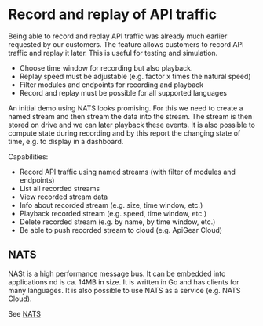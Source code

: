 # Record and replay of API traffic

Being able to record and replay API traffic was already much earlier requested by our customers. The feature allows customers to record API traffic and replay it later. This is useful for testing and simulation.

- Choose time window for recording but also playback.
- Replay speed must be adjustable (e.g. factor x times the natural speed)
- Filter modules and endpoints for recording and playback
- Record and replay must be possible for all supported languages

An initial demo using NATS looks promising. For this we need to create a named stream and then stream the data into the stream. The stream is then stored on drive and we can later playback these events. It is also possible to compute state during recording and by this report the changing state of time, e.g. to display in a dashboard.

Capabilities:

- Record API traffic using named streams (with filter of modules and endpoints)
- List all recorded streams
- View recorded stream data
- Info about recorded stream (e.g. size, time window, etc.)
- Playback recorded stream (e.g. speed, time window, etc.)
- Delete recorded stream (e.g. by name, by time window, etc.)
- Be able to push recorded stream to cloud (e.g. ApiGear Cloud)

## NATS

NASt is a high performance message bus. It can be embedded into applications nd is ca. 14MB in size. It is written in Go and has clients for many languages. It is also possible to use NATS as a service (e.g. NATS Cloud).

See [NATS](https://nats.io/)
